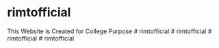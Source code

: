 # rimtofficial

This Website is Created for College Purpose
#   r i m t o f f i c i a l  
 #   r i m t o f f i c i a l  
 #   r i m t o f f i c i a l  
 #   r i m t o f f i c i a l  
 